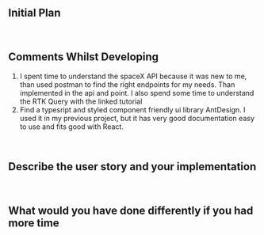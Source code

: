 ## Initial Plan

<!--
Use this section to write down your intended plan for the test.
-->
</br>

## Comments Whilst Developing

1. I spent time to understand the  spaceX API because it was new to me, than used postman to find the right endpoints for my needs. Than implemented in the api and point. I also spend some time to understand the RTK Query with the linked tutorial 
2. Find a typesript and styled component friendly ui library AntDesign. I used it in my previous project, but it has very good documentation easy to use and fits good with React.

<!--
Use this section to not down anything whilst developing e.g. challenging bits of work, reasons for a certain approach, reason for adding a specific package etc
-->
</br>

## Describe the user story and your implementation

<!--
Use this section to describe your implementation for each user story given
-->

</br>

## What would you have done differently if you had more time

<!--
Use this section to let us know what you would have added/created/implemented if you had more time or if this was to be a production ready application
-->
